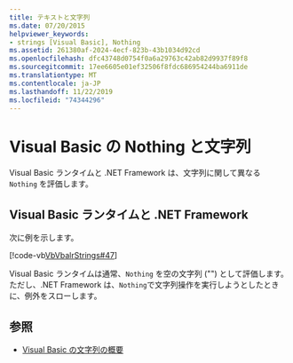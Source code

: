 ```yaml
---
title: テキストと文字列
ms.date: 07/20/2015
helpviewer_keywords:
- strings [Visual Basic], Nothing
ms.assetid: 261380af-2024-4ecf-823b-43b1034d92cd
ms.openlocfilehash: dfc43748d0754f0a6a29763c42ab82d9937f89f8
ms.sourcegitcommit: 17ee6605e01ef32506f8fdc686954244ba6911de
ms.translationtype: MT
ms.contentlocale: ja-JP
ms.lasthandoff: 11/22/2019
ms.locfileid: "74344296"
---
```

# <a name="nothing-and-strings-in-visual-basic"></a>Visual Basic の Nothing と文字列
Visual Basic ランタイムと .NET Framework は、文字列に関して異なる `Nothing` を評価します。  
  
## <a name="visual-basic-runtime-and-the-net-framework"></a>Visual Basic ランタイムと .NET Framework  
 次に例を示します。  
  
 [!code-vb[VbVbalrStrings#47](~/samples/snippets/visualbasic/VS_Snippets_VBCSharp/VbVbalrStrings/VB/Class2.vb#47)]  
  
 Visual Basic ランタイムは通常、`Nothing` を空の文字列 ("") として評価します。 ただし、.NET Framework は、`Nothing`で文字列操作を実行しようとしたときに、例外をスローします。  
  
## <a name="see-also"></a>参照

- [Visual Basic の文字列の概要](../../../../visual-basic/programming-guide/language-features/strings/introduction-to-strings.md)
